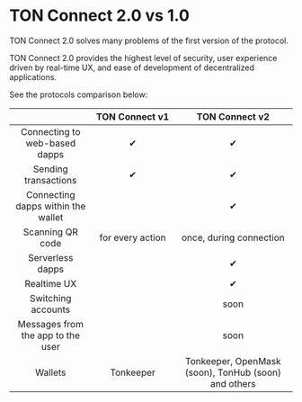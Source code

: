 # TON Connect 2.0 vs 1.0

TON Connect 2.0 solves many problems of the first version of the protocol.

TON Connect 2.0 provides the highest level of security, user experience driven by real-time UX, and ease of development of decentralized applications.

See the protocols comparison below:

|                                    | TON&nbsp;Connect&nbsp;v1 |               TON&nbsp;Connect&nbsp;v2               |
| :--------------------------------: | :----------------------: | :--------------------------------------------------: |
|   Connecting to web-based dapps    |            ✔︎            |                          ✔︎                          |
|        Sending transactions        |            ✔︎            |                          ✔︎                          |
| Connecting dapps within the wallet |                          |                          ✔︎                          |
|          Scanning QR code          |     for every action     |               once, during connection                |
|          Serverless dapps          |                          |                          ✔︎                          |
|            Realtime UX             |                          |                          ✔︎                          |
|         Switching accounts         |                          |                         soon                         |
| Messages from the app to the user  |                          |                         soon                         |
|              Wallets               |        Tonkeeper         | Tonkeeper, OpenMask (soon), TonHub (soon) and others |
